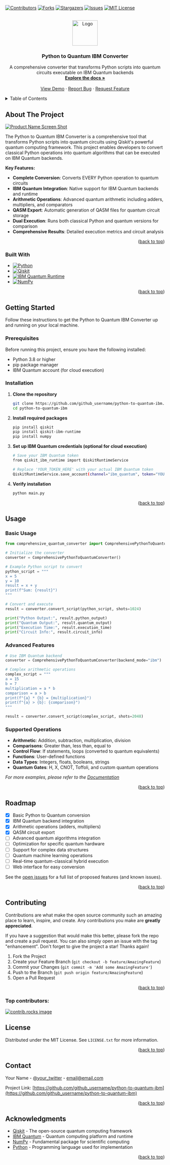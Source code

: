 <!-- Improved compatibility of back to top link: See: https://github.com/othneildrew/Best-README-Template/pull/73 -->

<a id="readme-top"></a>

<!--
*** Thanks for checking out this project. If you have a suggestion
*** that would make this better, please fork the repo and create a pull request
*** or simply open an issue with the tag "enhancement".
*** Don't forget to give the project a star!
*** Thanks again! Now go create something AMAZING! :D
-->

<!-- PROJECT SHIELDS -->
[![Contributors][contributors-shield]][contributors-url]
[![Forks][forks-shield]][forks-url]
[![Stargazers][stars-shield]][stars-url]
[![Issues][issues-shield]][issues-url]
[![MIT License][license-shield]][license-url]

<!-- PROJECT LOGO -->
<br />
<div align="center">
  <a href="https://github.com/github_username/python-to-quantum-ibm">
    <img src="https://github.com/user-attachments/assets/0ae1b6d5-1a62-4b41-b2c7-c595a0460497" alt="Logo" width="80" height="80">
  </a>

<h3 align="center">Python to Quantum IBM Converter</h3>

  <p align="center">
    A comprehensive converter that transforms Python scripts into quantum circuits executable on IBM Quantum backends
    <br />
    <a href="https://github.com/github_username/python-to-quantum-ibm"><strong>Explore the docs »</strong></a>
    <br />
    <br />
    <a href="https://github.com/github_username/python-to-quantum-ibm">View Demo</a>
    &middot;
    <a href="https://github.com/github_username/python-to-quantum-ibm/issues/new?labels=bug&template=bug-report---.md">Report Bug</a>
    &middot;
    <a href="https://github.com/github_username/python-to-quantum-ibm/issues/new?labels=enhancement&template=feature-request---.md">Request Feature</a>
  </p>
</div>

<!-- TABLE OF CONTENTS -->
<details>
  <summary>Table of Contents</summary>
  <ol>
    <li>
      <a href="#about-the-project">About The Project</a>
      <ul>
        <li><a href="#built-with">Built With</a></li>
      </ul>
    </li>
    <li>
      <a href="#getting-started">Getting Started</a>
      <ul>
        <li><a href="#prerequisites">Prerequisites</a></li>
        <li><a href="#installation">Installation</a></li>
      </ul>
    </li>
    <li><a href="#usage">Usage</a></li>
    <li><a href="#roadmap">Roadmap</a></li>
    <li><a href="#contributing">Contributing</a></li>
    <li><a href="#license">License</a></li>
    <li><a href="#contact">Contact</a></li>
    <li><a href="#acknowledgments">Acknowledgments</a></li>
  </ol>
</details>

<!-- ABOUT THE PROJECT -->

## About The Project

[![Product Name Screen Shot][product-screenshot]](https://example.com)

The Python to Quantum IBM Converter is a comprehensive tool that transforms Python scripts into quantum circuits using Qiskit's powerful quantum computing framework. This project enables developers to convert classical Python operations into quantum algorithms that can be executed on IBM Quantum backends.

**Key Features:**
- **Complete Conversion**: Converts EVERY Python operation to quantum circuits
- **IBM Quantum Integration**: Native support for IBM Quantum backends and runtime
- **Arithmetic Operations**: Advanced quantum arithmetic including adders, multipliers, and comparators
- **QASM Export**: Automatic generation of QASM files for quantum circuit storage
- **Dual Execution**: Runs both classical Python and quantum versions for comparison
- **Comprehensive Results**: Detailed execution metrics and circuit analysis

<p align="right">(<a href="#readme-top">back to top</a>)</p>

### Built With

- [![Python][Python.org]][Python-url]
- [![Qiskit][Qiskit.org]][Qiskit-url]
- [![IBM Quantum Runtime][IBM-Quantum.org]][IBM-Quantum-url]
- [![NumPy][NumPy.org]][NumPy-url]

<p align="right">(<a href="#readme-top">back to top</a>)</p>

<!-- GETTING STARTED -->

## Getting Started

Follow these instructions to get the Python to Quantum IBM Converter up and running on your local machine.

### Prerequisites

Before running this project, ensure you have the following installed:

- Python 3.8 or higher
- pip package manager
- IBM Quantum account (for cloud execution)

### Installation

1. **Clone the repository**
   ```sh
   git clone https://github.com/github_username/python-to-quantum-ibm.git
   cd python-to-quantum-ibm
   ```

2. **Install required packages**
   ```sh
   pip install qiskit
   pip install qiskit-ibm-runtime
   pip install numpy
   ```

3. **Set up IBM Quantum credentials (optional for cloud execution)**
   ```sh
   # Save your IBM Quantum token
   from qiskit_ibm_runtime import QiskitRuntimeService

   # Replace 'YOUR_TOKEN_HERE' with your actual IBM Quantum token
   QiskitRuntimeService.save_account(channel="ibm_quantum", token="YOUR_TOKEN_HERE")
   ```

4. **Verify installation**
   ```sh
   python main.py
   ```

<p align="right">(<a href="#readme-top">back to top</a>)</p>

<!-- USAGE EXAMPLES -->

## Usage

### Basic Usage

```python
from comprehensive_quantum_converter import ComprehensivePythonToQuantumConverter

# Initialize the converter
converter = ComprehensivePythonToQuantumConverter()

# Example Python script to convert
python_script = """
x = 5
y = 10
result = x + y
print(f"Sum: {result}")
"""

# Convert and execute
result = converter.convert_script(python_script, shots=1024)

print("Python Output:", result.python_output)
print("Quantum Output:", result.quantum_output)
print("Execution Time:", result.execution_time)
print("Circuit Info:", result.circuit_info)
```

### Advanced Features

```python
# Use IBM Quantum backend
converter = ComprehensivePythonToQuantumConverter(backend_mode="ibm")

# Complex arithmetic operations
complex_script = """
a = 15
b = 7
multiplication = a * b
comparison = a > b
print(f"{a} * {b} = {multiplication}")
print(f"{a} > {b}: {comparison}")
"""

result = converter.convert_script(complex_script, shots=2048)
```

### Supported Operations

- **Arithmetic**: Addition, subtraction, multiplication, division
- **Comparisons**: Greater than, less than, equal to
- **Control Flow**: If statements, loops (converted to quantum equivalents)
- **Functions**: User-defined functions
- **Data Types**: Integers, floats, booleans, strings
- **Quantum Gates**: H, X, CNOT, Toffoli, and custom quantum operations

_For more examples, please refer to the [Documentation](https://example.com)_

<p align="right">(<a href="#readme-top">back to top</a>)</p>

<!-- ROADMAP -->

## Roadmap

- [x] Basic Python to Quantum conversion
- [x] IBM Quantum backend integration
- [x] Arithmetic operations (adders, multipliers)
- [x] QASM circuit export
- [ ] Advanced quantum algorithms integration
- [ ] Optimization for specific quantum hardware
- [ ] Support for complex data structures
- [ ] Quantum machine learning operations
- [ ] Real-time quantum-classical hybrid execution
- [ ] Web interface for easy conversion

See the [open issues](https://github.com/github_username/python-to-quantum-ibm/issues) for a full list of proposed features (and known issues).

<p align="right">(<a href="#readme-top">back to top</a>)</p>

<!-- CONTRIBUTING -->

## Contributing

Contributions are what make the open source community such an amazing place to learn, inspire, and create. Any contributions you make are **greatly appreciated**.

If you have a suggestion that would make this better, please fork the repo and create a pull request. You can also simply open an issue with the tag "enhancement".
Don't forget to give the project a star! Thanks again!

1. Fork the Project
2. Create your Feature Branch (`git checkout -b feature/AmazingFeature`)
3. Commit your Changes (`git commit -m 'Add some AmazingFeature'`)
4. Push to the Branch (`git push origin feature/AmazingFeature`)
5. Open a Pull Request

<p align="right">(<a href="#readme-top">back to top</a>)</p>

### Top contributors:

<a href="https://github.com/github_username/python-to-quantum-ibm/graphs/contributors">
  <img src="https://contrib.rocks/image?repo=github_username/python-to-quantum-ibm" alt="contrib.rocks image" />
</a>

<!-- LICENSE -->

## License

Distributed under the MIT License. See `LICENSE.txt` for more information.

<p align="right">(<a href="#readme-top">back to top</a>)</p>

<!-- CONTACT -->

## Contact

Your Name - [@your_twitter](https://twitter.com/your_twitter) - email@email.com

Project Link: [https://github.com/github_username/python-to-quantum-ibm](https://github.com/github_username/python-to-quantum-ibm)

<p align="right">(<a href="#readme-top">back to top</a>)</p>

<!-- ACKNOWLEDGMENTS -->

## Acknowledgments

* [Qiskit](https://qiskit.org/) - The open-source quantum computing framework
* [IBM Quantum](https://quantum-computing.ibm.com/) - Quantum computing platform and runtime
* [NumPy](https://numpy.org/) - Fundamental package for scientific computing
* [Python](https://python.org/) - Programming language used for implementation

<p align="right">(<a href="#readme-top">back to top</a>)</p>

<!-- MARKDOWN LINKS & IMAGES -->
<!-- https://www.markdownguide.org/basic-syntax/#reference-style-links -->

[contributors-shield]: https://img.shields.io/github/contributors/github_username/python-to-quantum-ibm.svg?style=for-the-badge
[contributors-url]: https://github.com/github_username/python-to-quantum-ibm/graphs/contributors
[forks-shield]: https://img.shields.io/github/forks/github_username/python-to-quantum-ibm.svg?style=for-the-badge
[forks-url]: https://github.com/github_username/python-to-quantum-ibm/network/members
[stars-shield]: https://img.shields.io/github/stars/github_username/python-to-quantum-ibm.svg?style=for-the-badge
[stars-url]: https://github.com/github_username/python-to-quantum-ibm/stargazers
[issues-shield]: https://img.shields.io/github/issues/github_username/python-to-quantum-ibm.svg?style=for-the-badge
[issues-url]: https://github.com/github_username/python-to-quantum-ibm/issues
[license-shield]: https://img.shields.io/github/license/github_username/python-to-quantum-ibm.svg?style=for-the-badge
[license-url]: https://github.com/github_username/python-to-quantum-ibm/blob/master/LICENSE.txt
[linkedin-shield]: https://img.shields.io/badge/-LinkedIn-black.svg?style=for-the-badge&logo=linkedin&colorB=555
[linkedin-url]: https://linkedin.com/in/your_linkedin
[product-screenshot]: https://github.com/user-attachments/assets/75adc7aa-7719-4c4f-a9bb-3ba847e12e9f
[Python.org]: https://img.shields.io/badge/Python-3776AB?style=for-the-badge&logo=python&logoColor=white
[Python-url]: https://python.org/
[Qiskit.org]: https://img.shields.io/badge/Qiskit-6929C4?style=for-the-badge&logo=qiskit&logoColor=white
[Qiskit-url]: https://qiskit.org/
[IBM-Quantum.org]: https://img.shields.io/badge/IBM%20Quantum-052FAD?style=for-the-badge&logo=ibm&logoColor=white
[IBM-Quantum-url]: https://quantum-computing.ibm.com/
[NumPy.org]: https://img.shields.io/badge/NumPy-013243?style=for-the-badge&logo=numpy&logoColor=white
[NumPy-url]: https://numpy.org/
